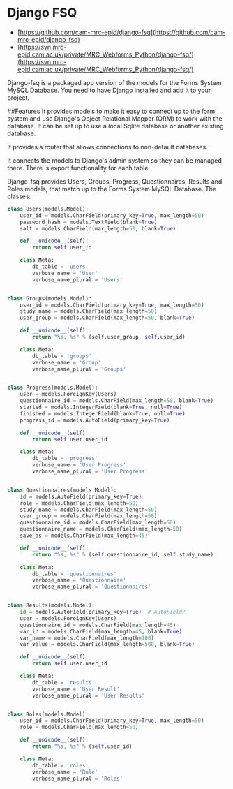 # Django FSQ


* [https://github.com/cam-mrc-epid/django-fsq](https://github.com/cam-mrc-epid/django-fsq)
* [https://svn.mrc-epid.cam.ac.uk/private/MRC_Webforms_Python/django-fsq/](https://svn.mrc-epid.cam.ac.uk/private/MRC_Webforms_Python/django-fsq/)

Django-fsq is a packaged app version of the models for the Forms System MySQL Database.  You need to have Django installed and add it to your project.

##Features
It provides models to make it easy to connect up to the form system and use Django's Object Relational Mapper (ORM) to work with the database.  It can be set up to use a local Sqlite database or another existing database.  

It provides a router that allows connections to non-default databases.

It connects the models to Django's admin system so they can be managed there.  There is export functionality for each table.

Django-fsq provides Users, Groups, Progress, Questionnaires, Results and Roles models, that match up to the Forms System MySQL Database.  The classes:


```python
class Users(models.Model):
    user_id = models.CharField(primary_key=True, max_length=50)
    password_hash = models.TextField(blank=True)
    salt = models.CharField(max_length=50, blank=True)

    def __unicode__(self):
        return self.user_id

    class Meta:
        db_table = 'users'
        verbose_name = 'User'
        verbose_name_plural = 'Users'


class Groups(models.Model):
    user_id = models.CharField(primary_key=True, max_length=50)
    study_name = models.CharField(max_length=50)
    user_group = models.CharField(max_length=50, blank=True)

    def __unicode__(self):
        return "%s, %s" % (self.user_group, self.user_id)

    class Meta:
        db_table = 'groups'
        verbose_name = 'Group'
        verbose_name_plural = 'Groups'


class Progress(models.Model):
    user = models.ForeignKey(Users)
    questionnaire_id = models.CharField(max_length=50, blank=True)
    started = models.IntegerField(blank=True, null=True)
    finished = models.IntegerField(blank=True, null=True)
    progress_id = models.AutoField(primary_key=True)

    def __unicode__(self):
        return self.user.user_id

    class Meta:
        db_table = 'progress'
        verbose_name = 'User Progress'
        verbose_name_plural = 'User Progress'


class Questionnaires(models.Model):
    id = models.AutoField(primary_key=True)
    role = models.CharField(max_length=50)
    study_name = models.CharField(max_length=50)
    user_group = models.CharField(max_length=50)
    questionnaire_id = models.CharField(max_length=50)
    questionnaire_name = models.CharField(max_length=50)
    save_as = models.CharField(max_length=45)

    def __unicode__(self):
        return "%s, %s" % (self.questionnaire_id, self.study_name)

    class Meta:
        db_table = 'questionnaires'
        verbose_name = 'Questionnaire'
        verbose_name_plural = 'Questionnaires'


class Results(models.Model):
    id = models.AutoField(primary_key=True)  # AutoField?
    user = models.ForeignKey(Users)
    questionnaire_id = models.CharField(max_length=45)
    var_id = models.CharField(max_length=45, blank=True)
    var_name = models.CharField(max_length=100)
    var_value = models.CharField(max_length=500, blank=True)

    def __unicode__(self):
        return self.user.user_id

    class Meta:
        db_table = 'results'
        verbose_name = 'User Result'
        verbose_name_plural = 'User Results'


class Roles(models.Model):
    user_id = models.CharField(primary_key=True, max_length=50)
    role = models.CharField(max_length=50)

    def __unicode__(self):
        return "%s, %s" % (self.user_id)

    class Meta:
        db_table = 'roles'
        verbose_name = 'Role'
        verbose_name_plural = 'Roles'
```




